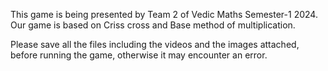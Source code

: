 This game is being presented by Team 2 of Vedic Maths Semester-1 2024. 
Our game is based on Criss cross and Base method of multiplication. 

Please save all the files including the videos and the images attached, before running the game, otherwise it may encounter an error.
